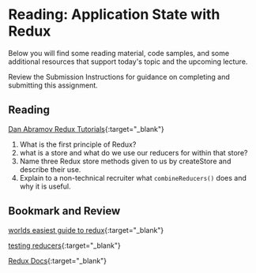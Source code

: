 # Reading: Application State with Redux

Below you will find some reading material, code samples, and some additional resources that support today's topic and the upcoming lecture.

Review the Submission Instructions for guidance on completing and submitting this assignment.

## Reading

[Dan Abramov Redux Tutorials](https://egghead.io/courses/getting-started-with-redux){:target="_blank"}

1. What is the first principle of Redux?
1. what is a store and what do we use our reducers for within that store?
1. Name three Redux store methods given to us by createStore and describe their use.
1. Explain to a non-technical recruiter what `combineReducers()` does and why it is useful.
 

## Bookmark and Review

[worlds easiest guide to redux](https://medium.freecodecamp.org/understanding-redux-the-worlds-easiest-guide-to-beginning-redux-c695f45546f6){:target="_blank"}

[testing reducers](https://medium.com/@netxm/testing-redux-reducers-with-jest-6653abbfe3e1){:target="_blank"}

[Redux Docs](https://redux.js.org/){:target="_blank"}
